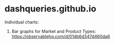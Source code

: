 # dashqueries.github.io

Individual charts: 
1. Bar graphs for Market and Product Types: https://observablehq.com/d/01db6d347d460da6
